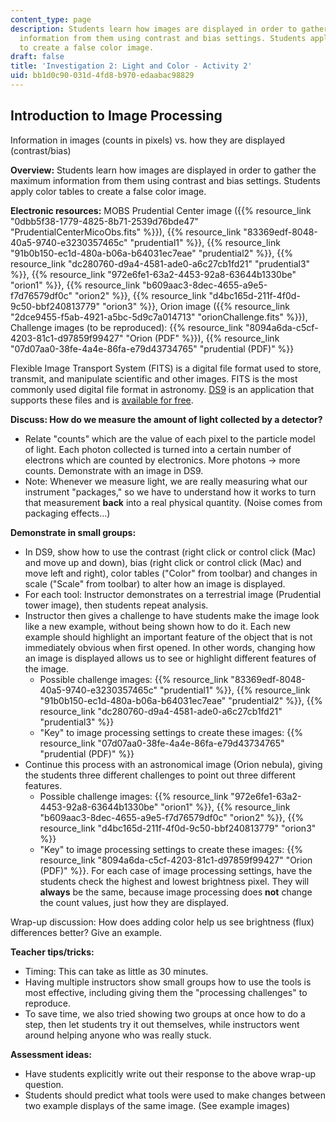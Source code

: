 ```yaml
---
content_type: page
description: Students learn how images are displayed in order to gather the maximum
  information from them using contrast and bias settings. Students apply color tables
  to create a false color image.
draft: false
title: 'Investigation 2: Light and Color - Activity 2'
uid: bb1d0c90-031d-4fd8-b970-edaabac98829
---
```

## **Introduction to Image Processing**

Information in images (counts in pixels) vs. how they are displayed (contrast/bias)

**Overview:** Students learn how images are displayed in order to gather the maximum information from them using contrast and bias settings. Students apply color tables to create a false color image.

**Electronic resources:** MOBS Prudential Center image ({{% resource_link "0dbb5f38-1779-4825-8b71-2539d76bde47" "PrudentialCenterMicoObs.fits" %}}), {{% resource_link "83369edf-8048-40a5-9740-e3230357465c" "prudential1" %}}, {{% resource_link "91b0b150-ec1d-480a-b06a-b64031ec7eae" "prudential2" %}}, {{% resource_link "dc280760-d9a4-4581-ade0-a6c27cb1fd21" "prudential3" %}}, {{% resource_link "972e6fe1-63a2-4453-92a8-63644b1330be" "orion1" %}}, {{% resource_link "b609aac3-8dec-4655-a9e5-f7d76579df0c" "orion2" %}}, {{% resource_link "d4bc165d-211f-4f0d-9c50-bbf240813779" "orion3" %}}, Orion image ({{% resource_link "2dce9455-f5ab-4921-a5bc-5d9c7a014713" "orionChallenge.fits" %}}), Challenge images (to be reproduced): {{% resource_link "8094a6da-c5cf-4203-81c1-d97859f99427" "Orion (PDF" %}}), {{% resource_link "07d07aa0-38fe-4a4e-86fa-e79d43734765" "prudential (PDF)" %}}

Flexible Image Transport System (FITS) is a digital file format used to store, transmit, and manipulate scientific and other images. FITS is the most commonly used digital file format in astronomy. [DS9](http://hea-www.harvard.edu/RD/ds9/) is an application that supports these files and is [available for free](http://hea-www.harvard.edu/RD/ds9/).

**Discuss: How do we measure the amount of light collected by a detector?**

- Relate "counts" which are the value of each pixel to the particle model of light. Each photon collected is turned into a certain number of electrons which are counted by electronics. More photons → more counts. Demonstrate with an image in DS9.
- Note: Whenever we measure light, we are really measuring what our instrument "packages," so we have to understand how it works to turn that measurement **back** into a real physical quantity. (Noise comes from packaging effects…)

**Demonstrate in small groups:**

- In DS9, show how to use the contrast (right click or control click (Mac) and move up and down), bias (right click or control click (Mac) and move left and right), color tables ("Color" from toolbar) and changes in scale ("Scale" from toolbar) to alter how an image is displayed.
- For each tool: Instructor demonstrates on a terrestrial image (Prudential tower image), then students repeat analysis.
- Instructor then gives a challenge to have students make the image look like a new example, without being shown how to do it. Each new example should highlight an important feature of the object that is not immediately obvious when first opened. In other words, changing how an image is displayed allows us to see or highlight different features of the image. 
    - Possible challenge images: {{% resource_link "83369edf-8048-40a5-9740-e3230357465c" "prudential1" %}}, {{% resource_link "91b0b150-ec1d-480a-b06a-b64031ec7eae" "prudential2" %}}, {{% resource_link "dc280760-d9a4-4581-ade0-a6c27cb1fd21" "prudential3" %}}
    - "Key" to image processing settings to create these images: {{% resource_link "07d07aa0-38fe-4a4e-86fa-e79d43734765" "prudential (PDF)" %}}
- Continue this process with an astronomical image (Orion nebula), giving the students three different challenges to point out three different features. 
    - Possible challenge images: {{% resource_link "972e6fe1-63a2-4453-92a8-63644b1330be" "orion1" %}}, {{% resource_link "b609aac3-8dec-4655-a9e5-f7d76579df0c" "orion2" %}}, {{% resource_link "d4bc165d-211f-4f0d-9c50-bbf240813779" "orion3" %}}
    - "Key" to image processing settings to create these images: {{% resource_link "8094a6da-c5cf-4203-81c1-d97859f99427" "Orion (PDF)" %}}. For each case of image processing settings, have the students check the highest and lowest brightness pixel. They will **always** be the same, because image processing does **not** change the count values, just how they are displayed.

Wrap-up discussion: How does adding color help us see brightness (flux) differences better? Give an example.

**Teacher tips/tricks:**

- Timing: This can take as little as 30 minutes.
- Having multiple instructors show small groups how to use the tools is most effective, including giving them the "processing challenges" to reproduce.
- To save time, we also tried showing two groups at once how to do a step, then let students try it out themselves, while instructors went around helping anyone who was really stuck.

**Assessment ideas:**

- Have students explicitly write out their response to the above wrap-up question.
- Students should predict what tools were used to make changes between two example displays of the same image. (See example images)
